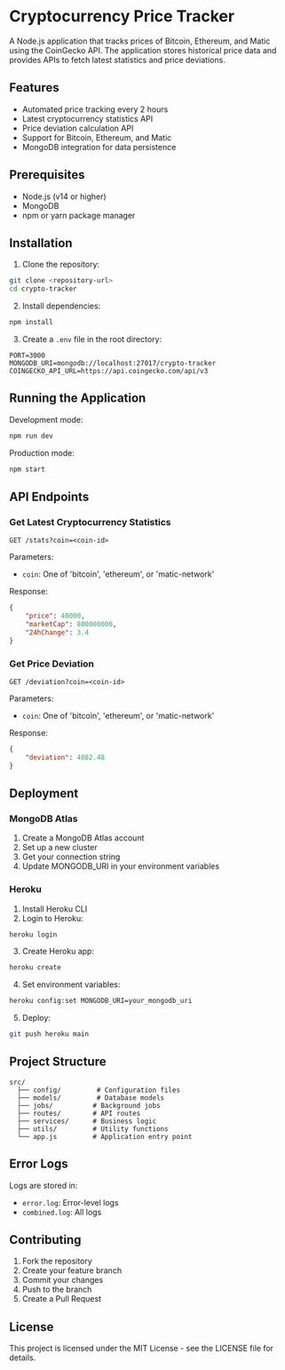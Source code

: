 # Cryptocurrency Price Tracker

A Node.js application that tracks prices of Bitcoin, Ethereum, and Matic using the CoinGecko API. The application stores historical price data and provides APIs to fetch latest statistics and price deviations.

## Features

- Automated price tracking every 2 hours
- Latest cryptocurrency statistics API
- Price deviation calculation API
- Support for Bitcoin, Ethereum, and Matic
- MongoDB integration for data persistence

## Prerequisites

- Node.js (v14 or higher)
- MongoDB
- npm or yarn package manager

## Installation

1. Clone the repository:
```bash
git clone <repository-url>
cd crypto-tracker
```

2. Install dependencies:
```bash
npm install
```

3. Create a `.env` file in the root directory:
```
PORT=3000
MONGODB_URI=mongodb://localhost:27017/crypto-tracker
COINGECKO_API_URL=https://api.coingecko.com/api/v3
```

## Running the Application

Development mode:
```bash
npm run dev
```

Production mode:
```bash
npm start
```

## API Endpoints

### Get Latest Cryptocurrency Statistics

```
GET /stats?coin=<coin-id>
```

Parameters:
- `coin`: One of 'bitcoin', 'ethereum', or 'matic-network'

Response:
```json
{
    "price": 40000,
    "marketCap": 800000000,
    "24hChange": 3.4
}
```

### Get Price Deviation

```
GET /deviation?coin=<coin-id>
```

Parameters:
- `coin`: One of 'bitcoin', 'ethereum', or 'matic-network'

Response:
```json
{
    "deviation": 4082.48
}
```

## Deployment

### MongoDB Atlas

1. Create a MongoDB Atlas account
2. Set up a new cluster
3. Get your connection string
4. Update MONGODB_URI in your environment variables

### Heroku

1. Install Heroku CLI
2. Login to Heroku:
```bash
heroku login
```

3. Create Heroku app:
```bash
heroku create
```

4. Set environment variables:
```bash
heroku config:set MONGODB_URI=your_mongodb_uri
```

5. Deploy:
```bash
git push heroku main
```

## Project Structure

```
src/
  ├── config/         # Configuration files
  ├── models/         # Database models
  ├── jobs/          # Background jobs
  ├── routes/        # API routes
  ├── services/      # Business logic
  ├── utils/         # Utility functions
  └── app.js         # Application entry point
```

## Error Logs

Logs are stored in:
- `error.log`: Error-level logs
- `combined.log`: All logs

## Contributing

1. Fork the repository
2. Create your feature branch
3. Commit your changes
4. Push to the branch
5. Create a Pull Request

## License

This project is licensed under the MIT License - see the LICENSE file for details.